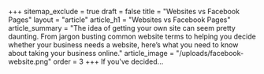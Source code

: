 +++
sitemap_exclude = true
draft = false
title = "Websites vs Facebook Pages"
layout = "article"
article_h1 = "Websites vs Facebook Pages"
article_summary = "The idea of getting your own site can seem pretty daunting. From jargon busting common website terms to helping you decide whether your business needs a website, here’s what you need to know about taking your business online."
article_image = "/uploads/facebook-website.png"
order = 3
+++
If you've decided...